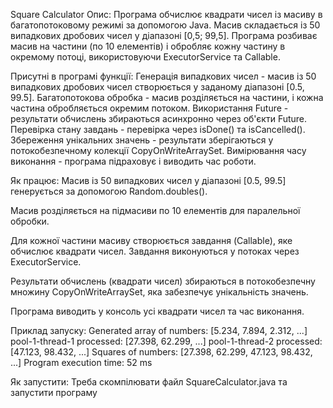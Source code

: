 Square Calculator Опис: Програма обчислює квадрати чисел із масиву в багатопотоковому режимі за допомогою Java. Масив складається із 50 випадкових дробових чисел у діапазоні [0,5; 99,5]. Програма розбиває масив на частини (по 10 елементів) і обробляє кожну частину в окремому потоці, використовуючи ExecutorService та Callable.

Присутні в програмі функції: Генерація випадкових чисел - масив із 50 випадкових дробових чисел створюється у заданому діапазоні [0.5, 99.5]. Багатопотокова обробка - масив розділяється на частини, і кожна частина обробляється окремим потоком. Використання Future - результати обчислень збираються асинхронно через об'єкти Future. Перевірка стану завдань - перевірка через isDone() та isCancelled(). Збереження унікальних значень - результати зберігаються у потокобезпечному колекції CopyOnWriteArraySet. Вимірювання часу виконання - програма підраховує і виводить час роботи.

Як працює: Масив із 50 випадкових чисел у діапазоні [0.5, 99.5] генерується за допомогою Random.doubles().

Масив розділяється на підмасиви по 10 елементів для паралельної обробки.

Для кожної частини масиву створюється завдання (Callable), яке обчислює квадрати чисел. Завдання виконуються у потоках через ExecutorService.

Результати обчислень (квадрати чисел) збираються в потокобезпечну множину CopyOnWriteArraySet, яка забезпечує унікальність значень.

Програма виводить у консоль усі квадрати чисел та час виконання.

Приклад запуску: Generated array of numbers: [5.234, 7.894, 2.312, ...] pool-1-thread-1 processed: [27.398, 62.299, ...] pool-1-thread-2 processed: [47.123, 98.432, ...] Squares of numbers: [27.398, 62.299, 47.123, 98.432, ...] Program execution time: 52 ms

Як запустити: Треба скомпілювати файл SquareCalculator.java та запустити програму